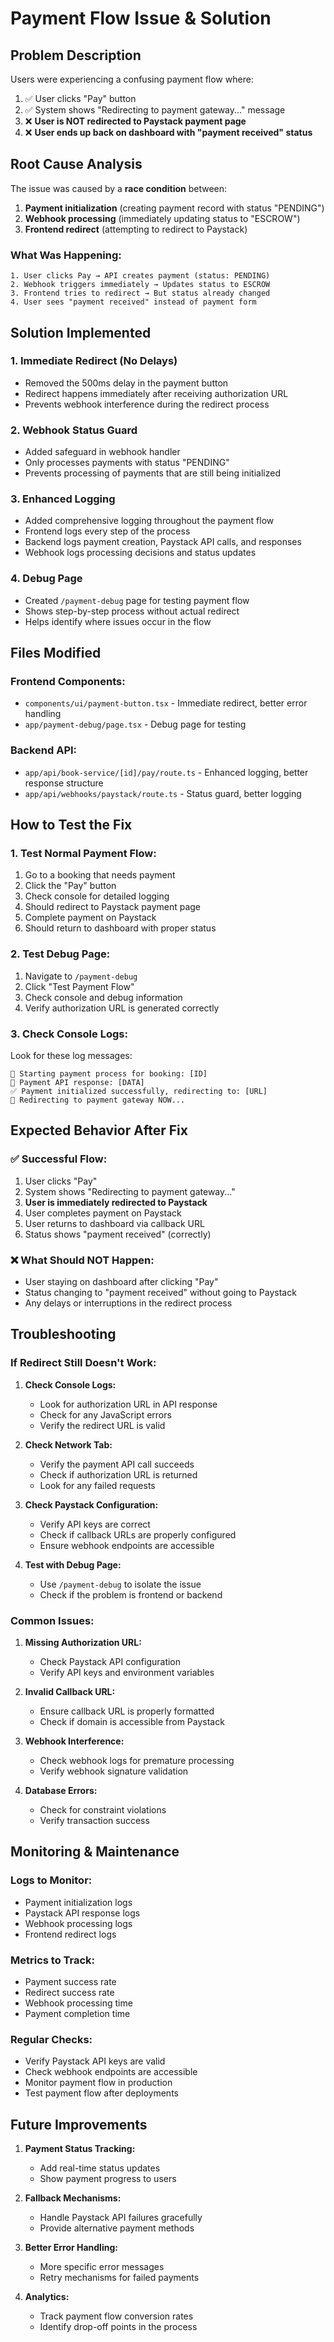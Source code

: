 # Payment Flow Issue & Solution

## **Problem Description**

Users were experiencing a confusing payment flow where:
1. ✅ User clicks "Pay" button
2. ✅ System shows "Redirecting to payment gateway..." message
3. ❌ **User is NOT redirected to Paystack payment page**
4. ❌ **User ends up back on dashboard with "payment received" status**

## **Root Cause Analysis**

The issue was caused by a **race condition** between:
1. **Payment initialization** (creating payment record with status "PENDING")
2. **Webhook processing** (immediately updating status to "ESCROW")
3. **Frontend redirect** (attempting to redirect to Paystack)

### **What Was Happening:**

```
1. User clicks Pay → API creates payment (status: PENDING)
2. Webhook triggers immediately → Updates status to ESCROW
3. Frontend tries to redirect → But status already changed
4. User sees "payment received" instead of payment form
```

## **Solution Implemented**

### **1. Immediate Redirect (No Delays)**
- Removed the 500ms delay in the payment button
- Redirect happens immediately after receiving authorization URL
- Prevents webhook interference during the redirect process

### **2. Webhook Status Guard**
- Added safeguard in webhook handler
- Only processes payments with status "PENDING"
- Prevents processing of payments that are still being initialized

### **3. Enhanced Logging**
- Added comprehensive logging throughout the payment flow
- Frontend logs every step of the process
- Backend logs payment creation, Paystack API calls, and responses
- Webhook logs processing decisions and status updates

### **4. Debug Page**
- Created `/payment-debug` page for testing payment flow
- Shows step-by-step process without actual redirect
- Helps identify where issues occur in the flow

## **Files Modified**

### **Frontend Components:**
- `components/ui/payment-button.tsx` - Immediate redirect, better error handling
- `app/payment-debug/page.tsx` - Debug page for testing

### **Backend API:**
- `app/api/book-service/[id]/pay/route.ts` - Enhanced logging, better response structure
- `app/api/webhooks/paystack/route.ts` - Status guard, better logging

## **How to Test the Fix**

### **1. Test Normal Payment Flow:**
1. Go to a booking that needs payment
2. Click the "Pay" button
3. Check console for detailed logging
4. Should redirect to Paystack payment page
5. Complete payment on Paystack
6. Should return to dashboard with proper status

### **2. Test Debug Page:**
1. Navigate to `/payment-debug`
2. Click "Test Payment Flow"
3. Check console and debug information
4. Verify authorization URL is generated correctly

### **3. Check Console Logs:**
Look for these log messages:
```
🚀 Starting payment process for booking: [ID]
📡 Payment API response: [DATA]
✅ Payment initialized successfully, redirecting to: [URL]
🔄 Redirecting to payment gateway NOW...
```

## **Expected Behavior After Fix**

### **✅ Successful Flow:**
1. User clicks "Pay"
2. System shows "Redirecting to payment gateway..."
3. **User is immediately redirected to Paystack**
4. User completes payment on Paystack
5. User returns to dashboard via callback URL
6. Status shows "payment received" (correctly)

### **❌ What Should NOT Happen:**
- User staying on dashboard after clicking "Pay"
- Status changing to "payment received" without going to Paystack
- Any delays or interruptions in the redirect process

## **Troubleshooting**

### **If Redirect Still Doesn't Work:**

1. **Check Console Logs:**
   - Look for authorization URL in API response
   - Check for any JavaScript errors
   - Verify the redirect URL is valid

2. **Check Network Tab:**
   - Verify the payment API call succeeds
   - Check if authorization URL is returned
   - Look for any failed requests

3. **Check Paystack Configuration:**
   - Verify API keys are correct
   - Check if callback URLs are properly configured
   - Ensure webhook endpoints are accessible

4. **Test with Debug Page:**
   - Use `/payment-debug` to isolate the issue
   - Check if the problem is frontend or backend

### **Common Issues:**

1. **Missing Authorization URL:**
   - Check Paystack API configuration
   - Verify API keys and environment variables

2. **Invalid Callback URL:**
   - Ensure callback URL is properly formatted
   - Check if domain is accessible from Paystack

3. **Webhook Interference:**
   - Check webhook logs for premature processing
   - Verify webhook signature validation

4. **Database Errors:**
   - Check for constraint violations
   - Verify transaction success

## **Monitoring & Maintenance**

### **Logs to Monitor:**
- Payment initialization logs
- Paystack API response logs
- Webhook processing logs
- Frontend redirect logs

### **Metrics to Track:**
- Payment success rate
- Redirect success rate
- Webhook processing time
- Payment completion time

### **Regular Checks:**
- Verify Paystack API keys are valid
- Check webhook endpoints are accessible
- Monitor payment flow in production
- Test payment flow after deployments

## **Future Improvements**

1. **Payment Status Tracking:**
   - Add real-time status updates
   - Show payment progress to users

2. **Fallback Mechanisms:**
   - Handle Paystack API failures gracefully
   - Provide alternative payment methods

3. **Better Error Handling:**
   - More specific error messages
   - Retry mechanisms for failed payments

4. **Analytics:**
   - Track payment flow conversion rates
   - Identify drop-off points in the process
